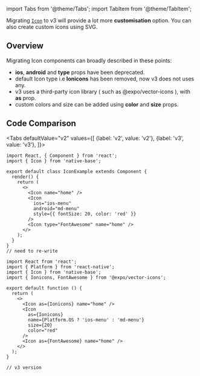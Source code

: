 import Tabs from '@theme/Tabs';
import TabItem from '@theme/TabItem';

Migrating [`Icon`](icon.md) to v3 will provide a lot more **customisation** option. You can also create custom icons using SVG.

## Overview

Migrating Icon components can broadly described in these points:

- **ios**, **android** and **type** props have been deprecated.
- default Icon type i.e **Ionicons** has been removed, now v3 does not uses any.
- v3 uses a third-party icon library ( such as @expo/vector-icons ), with **as** prop.
- custom colors and size can be added using **color** and **size** props.

## Code Comparison

<Tabs
defaultValue="v2"
values={[
{label: 'v2', value: 'v2'},
{label: 'v3', value: 'v3'},
]}>
<TabItem value="v2">

```tsx
import React, { Component } from 'react';
import { Icon } from 'native-base';

export default class IconExample extends Component {
  render() {
    return (
      <>
        <Icon name="home" />
        <Icon
          ios="ios-menu"
          android="md-menu"
          style={{ fontSize: 20, color: 'red' }}
        />
        <Icon type="FontAwesome" name="home" />
      </>
    );
  }
}
// need to re-write
```

</TabItem>
<TabItem value="v3">

```tsx
import React from 'react';
import { Platform } from 'react-native';
import { Icon } from 'native-base';
import { Ionicons, FontAwesome } from '@expo/vector-icons';

export default function () {
  return (
    <>
      <Icon as={Ionicons} name="home" />
      <Icon
        as={Ionicons}
        name={Platform.OS ? 'ios-menu' : 'md-menu'}
        size={20}
        color="red"
      />
      <Icon as={FontAwesome} name="home" />
    </>
  );
}

// v3 version
```

</TabItem>
</Tabs>
